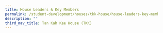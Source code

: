```yaml
---
title: House Leaders & Key Members
permalink: /student-development/houses/tkk-house/house-leaders-key-members/
description: ""
third_nav_title: Tan Kah Kee House (TKK)
---
```


